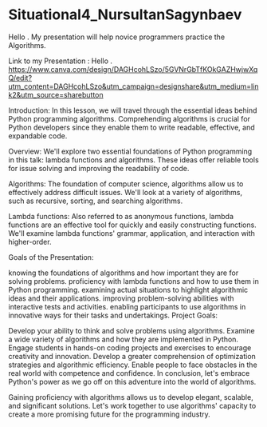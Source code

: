 # Situational4_NursultanSagynbaev

Hello . My presentation will help novice programmers practice the Algorithms.

Link to my Presentation : Hello . https://www.canva.com/design/DAGHcohLSzo/5GVNrGbTfKOkGAZHwjwXqQ/edit?utm_content=DAGHcohLSzo&utm_campaign=designshare&utm_medium=link2&utm_source=sharebutton


Introduction: In this lesson, we will travel through the essential ideas behind Python programming algorithms. Comprehending algorithms is crucial for Python developers since they enable them to write readable, effective, and expandable code.

Overview: We'll explore two essential foundations of Python programming in this talk: lambda functions and algorithms. These ideas offer reliable tools for issue solving and improving the readability of code.

Algorithms: The foundation of computer science, algorithms allow us to effectively address difficult issues. We'll look at a variety of algorithms, such as recursive, sorting, and searching algorithms.

Lambda functions: Also referred to as anonymous functions, lambda functions are an effective tool for quickly and easily constructing functions. We'll examine lambda functions' grammar, application, and interaction with higher-order.


Goals of the Presentation:

knowing the foundations of algorithms and how important they are for solving problems.
proficiency with lambda functions and how to use them in Python programming.
examining actual situations to highlight algorithmic ideas and their applications.
improving problem-solving abilities with interactive tests and activities.
enabling participants to use algorithms in innovative ways for their tasks and undertakings.
Project Goals:

Develop your ability to think and solve problems using algorithms.
Examine a wide variety of algorithms and how they are implemented in Python.
Engage students in hands-on coding projects and exercises to encourage creativity and innovation.
Develop a greater comprehension of optimization strategies and algorithmic efficiency.
Enable people to face obstacles in the real world with competence and confidence.
In conclusion, let's embrace Python's power as we go off on this adventure into the world of algorithms.

Gaining proficiency with algorithms allows us to develop elegant, scalable, and significant solutions. Let's work together to use algorithms' capacity to create a more promising future for the programming industry.








